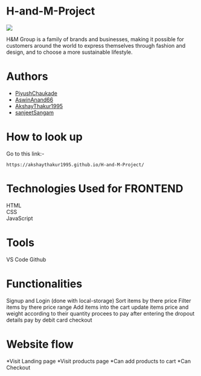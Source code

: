 # H-and-M-Project

<img src="https://pbs.twimg.com/media/FLO-B7ZUUAAls7h?format=jpg&name=large"></img>

H&M Group is a family of brands and businesses, making it possible for customers around the world to express themselves through fashion and design, and to choose a more sustainable lifestyle.

# Authors

- [PiyushChaukade](https://github.com/PiyushChaukade)
- [AswinAnand66](https://github.com/AswinAnand66)
- [AkshayThakur1995](https://github.com/AkshayThakur1995)
- [sanjeetSangam](https://github.com/sanjeetSangam)

# How to look up

Go to this link:-

```
https://akshaythakur1995.github.io/H-and-M-Project/
```

# Technologies Used for FRONTEND
HTML <br/>
CSS <br/>
JavaScript <br/>


# Tools
VS Code
Github

# Functionalities
Signup and Login (done with local-storage)
Sort items by there price
Filter items by there price range
Add items into the cart
update items price and weight according to their quantity
procees to pay after entering the dropout details
pay by debit card
checkout

# Website flow
*Visit Landing page
*Visit products page
*Can add products to cart
*Can Checkout



